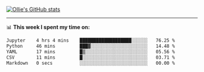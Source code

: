 <!--
**icedpanda/icedpanda** is a ✨ _special_ ✨ repository because its `README.md` (this file) appears on your GitHub profile.

Here are some ideas to get you started:

- 🔭 I’m currently working on ...
- 🌱 I’m currently learning ...
- 👯 I’m looking to collaborate on ...
- 🤔 I’m looking for help with ...
- 💬 Ask me about ...
- 📫 How to reach me: ...
- 😄 Pronouns: ...
- ⚡ Fun fact: ...
-->
[![Ollie's GitHub stats](https://github-readme-stats-icedpanda.vercel.app/api?username=icedpanda&count_private=true&show_icons=true)](https://github.com/icedpanda)

---
📊 **This week I spent my time on:**
<!--START_SECTION:waka-->

```txt
Jupyter    4 hrs 4 mins    ███████████████████░░░░░░   76.25 %
Python     46 mins         ███▓░░░░░░░░░░░░░░░░░░░░░   14.48 %
YAML       17 mins         █▒░░░░░░░░░░░░░░░░░░░░░░░   05.56 %
CSV        11 mins         █░░░░░░░░░░░░░░░░░░░░░░░░   03.71 %
Markdown   0 secs          ░░░░░░░░░░░░░░░░░░░░░░░░░   00.00 %
```

<!--END_SECTION:waka-->
